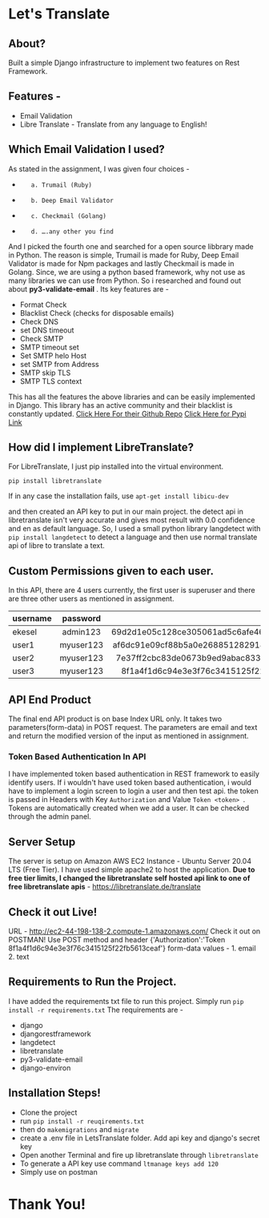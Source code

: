 # Let's Translate
## About?
Built a simple Django infrastructure to implement two features on Rest Framework.

## Features -

- Email Validation
- Libre Translate - Translate from any language to English!

## Which Email Validation I used?

As stated in the assignment, I was given four choices - 
-        a. Trumail (Ruby)
-        b. Deep Email Validator
-        c. Checkmail (Golang)
-        d. ….any other you find

And I picked the fourth one and searched for a open source libbrary made in Python. The reason is simple, Trumail is made for Ruby, Deep Email Validator is made for Npm packages and lastly Checkmail is made in Golang. Since, we are using a python based framework, why not use as many libraries we can use from Python. So i researched and found out about **py3-validate-email** . 
Its key features are - 
- Format Check
- Blacklist Check (checks for disposable emails)
- Check DNS
- set  DNS timeout
- Check SMTP
- SMTP timeout set
- Set SMTP helo Host
- set SMTP from Address
- SMTP skip TLS
- SMTP TLS context

This has all the features the above libraries and can be easily implemented in Django. This library has an active community and their blacklist is constantly updated.
[Click Here For their Github Repo](https://github.com/karolyi/py3-validate-email)
[Click Here for Pypi Link](https://pypi.org/project/py3-validate-email/)

## How did I implement LibreTranslate? 

For LibreTranslate, I just pip installed into the virtual environment.

`pip install libretranslate`

If in any case the installation fails, use `apt-get install libicu-dev`

and then created an API key to put in our main project. the detect api in libretranslate isn't very accurate and gives most result with 0.0 confidence and en as default language. So,  I used a small python library langdetect with `pip install langdetect` to detect a language and then use normal translate api of libre to translate a text.

## Custom Permissions given to each user.

In this API, there are 4 users currently, the first user is superuser and there are three other users as mentioned in assignment. 

| username       | password           | token |
| ------------- |:-------------:| -----:|
| ekesel | admin123 | 69d2d1e05c128ce305061ad5c6afe4673279c595 |
| user1 | myuser123      |   af6dc91e09cf88b5a0e268851282914859b206ca |
| user2 | myuser123      |    7e37ff2cbc83de0673b9ed9abac8331c4c3396ce |
| user3 | myuser123      |    8f1a4f1d6c94e3e3f76c3415125f22fb5613ceaf |

## API End Product

The final end API product is on base Index URL only. It takes two parameters(form-data) in POST request.
The parameters are email and text and return the modified version of the input as mentioned in assignment.

### Token Based Authentication In API

I have implemented token based authentication in REST framework to easily identify users. If i wouldn't have used token based authentication, i would have to implement a login screen to login a user and then test api. the token is passed in Headers with Key `Authorization` and Value `Token <token> `. Tokens are automatically created when we add a user. It can be checked through the admin panel. 

## Server Setup

The server is setup on Amazon AWS EC2 Instance - Ubuntu Server 20.04 LTS (Free Tier). I have used simple apache2 to host the application. **Due to free tier limits, I changed the libretranslate self hosted api link to one of free libretranslate apis** - https://libretranslate.de/translate

## Check it out Live!

URL - http://ec2-44-198-138-2.compute-1.amazonaws.com/
Check it out on POSTMAN!
Use POST method and header {'Authorization':'Token 8f1a4f1d6c94e3e3f76c3415125f22fb5613ceaf'}
form-data values - 1. email 2. text

## Requirements to Run the Project.

I have added the requirements txt file to run this project. Simply run `pip install -r requirements.txt`
The requirements are - 

- django
- djangorestframework
- langdetect
- libretranslate
- py3-validate-email
- django-environ

## Installation Steps!

- Clone the project
- run `pip install -r reuqirements.txt`
- then do `makemigrations` and `migrate`
- create a .env file in LetsTranslate folder. Add api key and django's secret key
- Open another Terminal and fire up libretranslate through `libretranslate`
- To generate a API key use command `ltmanage keys add 120`
- Simply use on postman

# Thank You!
